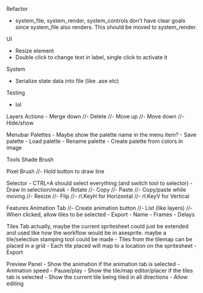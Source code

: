 Refactor
  - system_file, system_render, system_controls don't have clear goals since system_file also renders.
    This should be moved to system_render. 
    
UI
  - Resize element
  - Double click to change text in label, single click to activate it

System
  - Serialize state data into file (like .ase etc)

Testing
  - lol
  
Layers
  Actions
    - Merge down
    //- Delete
    //- Move up
    //- Move down
    //- Hide/show

Menubar
  Palettes
    - Maybe show the palette name in the menu item?
    - Save palette
    - Load palette
    - Rename palette
    - Create palette from colors in image

Tools
  Shade Brush

  Pixel Brush
    //- Hold button to draw line
 
  Selector
    - CTRL+A should select everything (and switch tool to selector)
    - Draw in selection/mask
    - Rotate
    //- Copy
    //- Paste
    //- Copy/paste while moving
    //- Resize
    //- Flip
      //- rl.KeyH for Horizontal
      //- rl.KeyV for Vertical

Features
  Animation Tab
    //- Create animation button
    //- List (like layers)
      //- When clicked, allow tiles to be selected
    - Export
      - Name
      - Frames
      - Delays
  
  Tiles Tab
    actually, maybe the current spritesheet could just be extended and used like
    how the workflow would be in asesprite. maybe a tile/selection stamping tool
    could be made
    - Tiles from the tilemap can be placed in a grid
    - Each tile placed will map to a location on the spritesheet
    - Export
  
  Preview Panel
    - Show the animation if the animation tab is selected
      - Animation speed
      - Pause/play
    - Show the tile/map editor/placer if the tiles tab is selected
      - Show the current tile being tiled in all directions
      - Allow editing